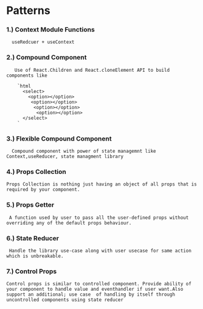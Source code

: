 # Patterns

### 1.) Context Module Functions
      useRedcuer + useContext
      
### 2.) Compound Component
       Use of React.Children and React.cloneElement API to build components like 
        
        `html
          <select>
            <option></option>
             <option></option>
              <option></option>
               <option></option>
          </select>
        `
### 3.) Flexible Compound Component
      Compound component with power of state managemnt like Context,useReducer, state managment library
      
### 4.) Props Collection
    Props Collection is nothing just having an object of all props that is required by your component.
    
### 5.) Props Getter
     A function used by user to pass all the user-defined props without overriding any of the default props behaviour.
     

### 6.) State Reducer
     Handle the library use-case along with user usecase for same action which is unbreakable.
     
 
### 7.) Control Props 
    Control props is similar to controlled component. Provide ability of your component to handle value and eventhandler if user want.Also support an additional; use case  of handling by itself through uncontrolled components using state reducer
     
